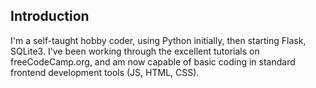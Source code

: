## Introduction
I'm a self-taught hobby coder, using Python initially, then starting Flask, SQLite3. I've been working through the excellent tutorials on freeCodeCamp.org, and am now capable of basic coding in standard frontend development tools (JS, HTML, CSS).
